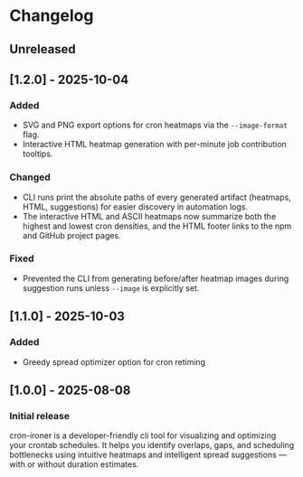# Changelog

## Unreleased

## [1.2.0] - 2025-10-04

### Added

- SVG and PNG export options for cron heatmaps via the `--image-format` flag.
- Interactive HTML heatmap generation with per-minute job contribution tooltips.

### Changed

- CLI runs print the absolute paths of every generated artifact (heatmaps, HTML, suggestions) for easier discovery in automation logs.
- The interactive HTML and ASCII heatmaps now summarize both the highest and lowest cron densities, and the HTML footer links to the npm and GitHub project pages.

### Fixed

- Prevented the CLI from generating before/after heatmap images during suggestion runs unless `--image` is explicitly set.

## [1.1.0] - 2025-10-03

### Added

- Greedy spread optimizer option for cron retiming

## [1.0.0] - 2025-08-08

### Initial release

cron-ironer is a developer-friendly cli tool for visualizing and optimizing your crontab schedules.
It helps you identify overlaps, gaps, and scheduling bottlenecks using intuitive heatmaps and
intelligent spread suggestions — with or without duration estimates.
